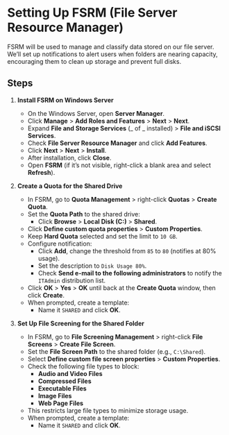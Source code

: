 # Setting Up FSRM (File Server Resource Manager)

FSRM will be used to manage and classify data stored on our file server. We’ll set up notifications to alert users when folders are nearing capacity, encouraging them to clean up storage and prevent full disks.

## Steps

1. **Install FSRM on Windows Server**
   - On the Windows Server, open **Server Manager**.
   - Click **Manage** > **Add Roles and Features** > **Next** > **Next**.
   - Expand **File and Storage Services** (_ of _ installed) > **File and iSCSI Services**.
   - Check **File Server Resource Manager** and click **Add Features**.
   - Click **Next** > **Next** > **Install**.
   - After installation, click **Close**.
   - Open **FSRM** (if it’s not visible, right-click a blank area and select **Refresh**).

2. **Create a Quota for the Shared Drive**
   - In FSRM, go to **Quota Management** > right-click **Quotas** > **Create Quota**.
   - Set the **Quota Path** to the shared drive:
     - Click **Browse** > **Local Disk (C:)** > **Shared**.
   - Click **Define custom quota properties** > **Custom Properties**.
   - Keep **Hard Quota** selected and set the limit to `10 GB`.
   - Configure notification:
     - Click **Add**, change the threshold from `85` to `80` (notifies at 80% usage).
     - Set the description to `Disk Usage 80%`.
     - Check **Send e-mail to the following administrators** to notify the `ITAdmin` distribution list.
   - Click **OK** > **Yes** > **OK** until back at the **Create Quota** window, then click **Create**.
   - When prompted, create a template:
     - Name it `SHARED` and click **OK**.

3. **Set Up File Screening for the Shared Folder**
   - In FSRM, go to **File Screening Management** > right-click **File Screens** > **Create File Screen**.
   - Set the **File Screen Path** to the shared folder (e.g., `C:\Shared`).
   - Select **Define custom file screen properties** > **Custom Properties**.
   - Check the following file types to block:
     - **Audio and Video Files**
     - **Compressed Files**
     - **Executable Files**
     - **Image Files**
     - **Web Page Files**
   - This restricts large file types to minimize storage usage.
   - When prompted, create a template:
     - Name it `SHARED` and click **OK**.
